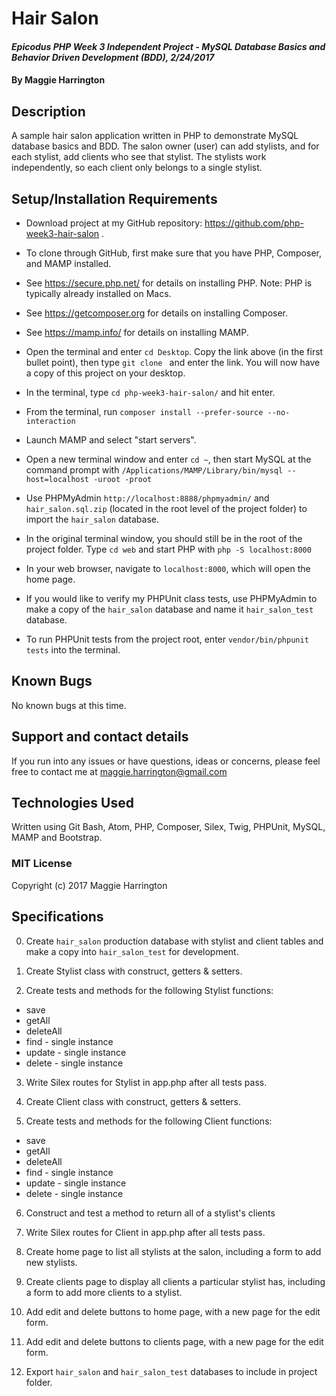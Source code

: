 # Hair Salon

#### _Epicodus PHP Week 3 Independent Project - MySQL Database Basics and Behavior Driven Development (BDD), 2/24/2017_

#### By Maggie Harrington

## Description

A sample hair salon application written in PHP to demonstrate MySQL database basics and BDD. The salon owner (user) can add stylists, and for each stylist, add clients who see that stylist. The stylists work independently, so each client only belongs to a single stylist.

## Setup/Installation Requirements

* Download project at my GitHub repository: https://github.com/php-week3-hair-salon .
* To clone through GitHub, first make sure that you have PHP, Composer, and MAMP installed.
* See https://secure.php.net/ for details on installing PHP. Note: PHP is typically already installed on Macs.
* See https://getcomposer.org for details on installing Composer.
* See https://mamp.info/ for details on installing MAMP.
* Open the terminal and enter `cd Desktop`. Copy the link above (in the first bullet point), then type `git clone ` and enter the link. You will now have a copy of this project on your desktop.
* In the terminal, type `cd php-week3-hair-salon/` and hit enter.
* From the terminal, run `composer install --prefer-source --no-interaction`
* Launch MAMP and select "start servers".
* Open a new terminal window and enter `cd ~`, then start MySQL at the command prompt with `/Applications/MAMP/Library/bin/mysql --host=localhost -uroot -proot`
* Use PHPMyAdmin `http://localhost:8888/phpmyadmin/` and `hair_salon.sql.zip` (located in the root level of the project folder) to import the `hair_salon` database.
* In the original terminal window, you should still be in the root of the project folder. Type `cd web` and start PHP with `php -S localhost:8000`
* In your web browser, navigate to `localhost:8000`, which will open the home page.

* If you would like to verify my PHPUnit class tests, use PHPMyAdmin to make a copy of the `hair_salon` database and name it `hair_salon_test` database.
* To run PHPUnit tests from the project root, enter `vendor/bin/phpunit tests` into the terminal.

## Known Bugs

No known bugs at this time.

## Support and contact details

If you run into any issues or have questions, ideas or concerns, please feel free to contact me at maggie.harrington@gmail.com

## Technologies Used

Written using Git Bash, Atom, PHP, Composer, Silex, Twig, PHPUnit, MySQL, MAMP and Bootstrap.

### MIT License

Copyright (c) 2017 Maggie Harrington


## Specifications

0. Create `hair_salon` production database with stylist and client tables and make a copy into `hair_salon_test` for development.

1. Create Stylist class with construct, getters & setters.

2. Create tests and methods for the following Stylist functions:
* save
* getAll
* deleteAll
* find - single instance
* update - single instance
* delete - single instance

3. Write Silex routes for Stylist in app.php after all tests pass.

4. Create Client class with construct, getters & setters.

5. Create tests and methods for the following Client functions:
* save
* getAll
* deleteAll
* find - single instance
* update - single instance
* delete - single instance

6. Construct and test a method to return all of a stylist's clients

7. Write Silex routes for Client in app.php after all tests pass.

8. Create home page to list all stylists at the salon, including a form to add new stylists.

9. Create clients page to display all clients a particular stylist has, including a form to add more clients to a stylist.

10. Add edit and delete buttons to home page, with a new page for the edit form.

11. Add edit and delete buttons to clients page, with a new page for the edit form.

12. Export `hair_salon` and `hair_salon_test` databases to include in project folder.

